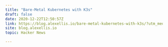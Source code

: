 ```yaml
---
title: "Bare-Metal Kubernetes with K3s"
draft: false
date: 2020-12-22T12:50:57Z
link: https://blog.alexellis.io/bare-metal-kubernetes-with-k3s/?utm_medium=RSS&utm_source=hune
site: blog.alexellis.io
topic: Hacker News  

---
```

